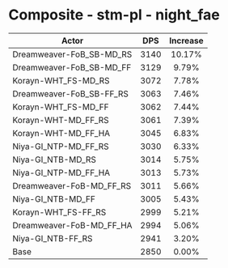 # Composite - stm-pl - night_fae
| Actor | DPS | Increase |
|---|:---:|:---:|
|Dreamweaver-FoB_SB-MD_RS|3140|10.17%|
|Dreamweaver-FoB_SB-MD_FF|3129|9.79%|
|Korayn-WHT_FS-MD_RS|3072|7.78%|
|Dreamweaver-FoB_SB-FF_RS|3063|7.46%|
|Korayn-WHT_FS-MD_FF|3062|7.44%|
|Korayn-WHT-MD_FF_RS|3061|7.39%|
|Korayn-WHT-MD_FF_HA|3045|6.83%|
|Niya-GI_NTP-MD_FF_RS|3030|6.33%|
|Niya-GI_NTB-MD_RS|3014|5.75%|
|Niya-GI_NTP-MD_FF_HA|3013|5.73%|
|Dreamweaver-FoB-MD_FF_RS|3011|5.66%|
|Niya-GI_NTB-MD_FF|3005|5.43%|
|Korayn-WHT_FS-FF_RS|2999|5.21%|
|Dreamweaver-FoB-MD_FF_HA|2994|5.06%|
|Niya-GI_NTB-FF_RS|2941|3.20%|
|Base|2850|0.00%|
